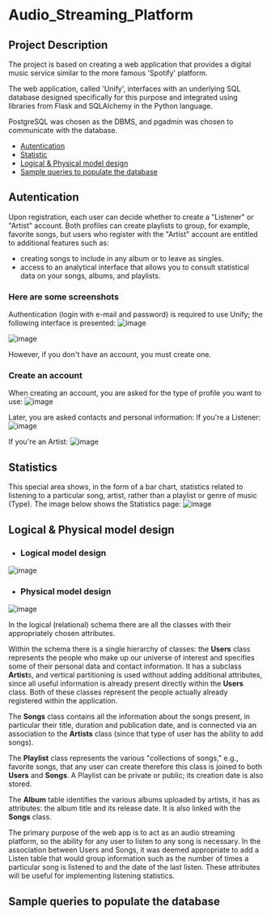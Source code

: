 # Audio_Streaming_Platform

## Project Description

The project is based on creating a web application that provides a digital music service similar to the more famous 'Spotify' platform.

The web application, called 'Unify', interfaces with an underlying SQL database designed specifically for this purpose and integrated using libraries from Flask and SQLAlchemy in the Python language.

PostgreSQL was chosen as the DBMS, and pgadmin was chosen to communicate with the database.

- [Autentication](#Autentication)
- [Statistic](#Statistic)
- [Logical & Physical model design](#Logical-&-Physical-model-design)
- [Sample queries to populate the database](#Sampl-queries-to-populate-the-database)

## Autentication
Upon registration, each user can decide whether to create a "Listener" or "Artist" account. Both profiles can create playlists to group, for example, favorite songs, but users who register with the "Artist" account are entitled to additional features such as:
- creating songs to include in any album or to leave as singles.
- access to an analytical interface that allows you to consult statistical data on your songs, albums, and playlists.

### Here are some screenshots
Authentication (login with e-mail and password) is required to use Unify; the following interface is presented:
![image](https://github.com/PavanDaniele/Audio_Streaming_Platform/assets/127297363/6b25fce4-cb5e-4fb8-8f3a-548f706e8cda)

![image](https://github.com/PavanDaniele/Audio_Streaming_Platform/assets/127297363/f582442c-05ea-46bc-aaed-32701fa14470)



However, if you don't have an account, you must create one.
### Create an account
When creating an account, you are asked for the type of profile you want to use:
![image](https://github.com/PavanDaniele/Audio_Streaming_Platform/assets/127297363/8936c4e9-78dc-41b4-8314-6bcf66bc73a8)

Later, you are asked contacts and personal information:
If you're a Listener:
![image](https://github.com/PavanDaniele/Audio_Streaming_Platform/assets/127297363/88a2f289-2943-4e99-aba7-beba60d5b970)

If you're an Artist:
![image](https://github.com/PavanDaniele/Audio_Streaming_Platform/assets/127297363/27bfc8e4-8473-4c06-8afc-3be539e94215)

## Statistics
This special area shows, in the form of a bar chart, statistics related to listening to a particular song, artist, rather than a playlist or genre of music (Type).
The image below shows the Statistics page:
![image](https://github.com/PavanDaniele/Audio_Streaming_Platform/assets/127297363/3f396d62-4a90-49fc-bd85-26891ed16293)

## Logical & Physical model design
- ### Logical model design
![image](https://github.com/PavanDaniele/Audio_Streaming_Platform/assets/127297363/0d3f856f-648f-4aed-b84b-578753636d58)

- ### Physical model design
![image](https://github.com/PavanDaniele/Audio_Streaming_Platform/assets/127297363/79ff7217-a1fb-4536-8453-e91fdeed1baa)

In the logical (relational) schema there are all the classes with their appropriately chosen attributes.

Within the schema there is a single hierarchy of classes: the **Users** class represents the people who make up our universe of interest and specifies some of their personal data and contact information. It has a subclass **Artist**s, and vertical partitioning is used without adding additional attributes, since all useful information is already present directly within the **Users** class. Both of these classes represent the people actually already registered within the application.

The **Songs** class contains all the information about the songs present, in particular their title, duration and publication date, and is connected via an association to the **Artists** class (since that type of user has the ability to add songs).

The **Playlist** class represents the various "collections of songs," e.g., favorite songs, that any user can create therefore this class is joined to both **Users** and **Songs**. A Playlist can be private or public; its creation date is also stored.

The **Album** table identifies the various albums uploaded by artists, it has as attributes: the album title and its release date. It is also linked with the **Songs** class.

The primary purpose of the web app is to act as an audio streaming platform, so the ability for any user to listen to any song is necessary. In the association between Users and Songs, it was deemed appropriate to add a Listen table that would group information such as the number of times a particular song is listened to and the date of the last listen. These attributes will be useful for implementing listening statistics.

## Sample queries to populate the database
